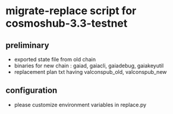 # migrate-replace script for cosmoshub-3.3-testnet

## preliminary

- exported state file from old chain
- binaries for new chain : gaiad, gaiacli, gaiadebug, gaiakeyutil
- replacement plan txt having valconspub_old, valconspub_new

## configuration

- please customize environment variables in replace.py
